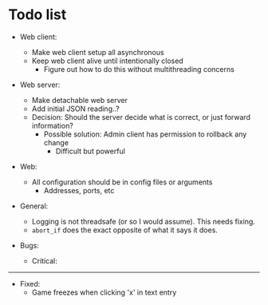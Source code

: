 # Todo list

- Web client:
    - Make web client setup all asynchronous
    - Keep web client alive until intentionally closed
        - Figure out how to do this without multithreading concerns
- Web server:
    - Make detachable web server
    - Add initial JSON reading..?
    - Decision: Should the server decide what is correct, or just forward information?
        - Possible solution: Admin client has permission to rollback any change
            - Difficult but powerful
- Web:
    - All configuration should be in config files or arguments
        - Addresses, ports, etc

- General:
    - Logging is not threadsafe (or so I would assume). This needs fixing.
    - `abort_if` does the exact opposite of what it says it does.

- Bugs:
    - Critical:

---

- Fixed:
    - Game freezes when clicking 'x' in text entry
